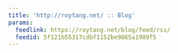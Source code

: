 ```yaml
---
title: 'http://roytang.net/ :: Blog'
params:
  feedlink: https://roytang.net/blog/feed/rss/
  feedid: 5f121b55317cdbf1152be9865a1989f5
---
```

